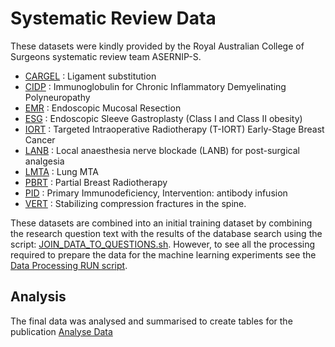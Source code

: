 # Systematic Review Data

These datasets were kindly provided by the Royal Australian College
of Surgeons systematic review team ASERNIP-S.

* [CARGEL](CARGEL) : Ligament substitution
* [CIDP](CIDP) : Immunoglobulin for Chronic Inflammatory Demyelinating Polyneuropathy
* [EMR](EMR) : Endoscopic Mucosal Resection
* [ESG](ESG) : Endoscopic Sleeve Gastroplasty (Class I and Class II obesity)
* [IORT](IORT) : Targeted Intraoperative Radiotherapy (T-IORT) Early-Stage Breast Cancer
* [LANB](LANB) : Local anaesthesia nerve blockade (LANB) for post-surgical analgesia 
* [LMTA](LMTA) : Lung MTA
* [PBRT](PBRT) : Partial Breast Radiotherapy
* [PID](PID) : Primary Immunodeficiency, Intervention: antibody infusion
* [VERT](VERT) : Stabilizing compression fractures in the spine.

These datasets are combined into an initial training dataset by combining the
research question text with the results of the database search using the script:
[JOIN_DATA_TO_QUESTIONS.sh](../scripts/JOIN_DATA_TO_QUESTIONS.sh).
However, to see all the processing required to prepare the data for the machine
learning experiments see the [Data Processing RUN script](../RUN_02_PREPARE_DATA.sh).

## Analysis

The final data was analysed and summarised to create tables for the publication
[Analyse Data](scripts/analyse_datasets.py)
 
